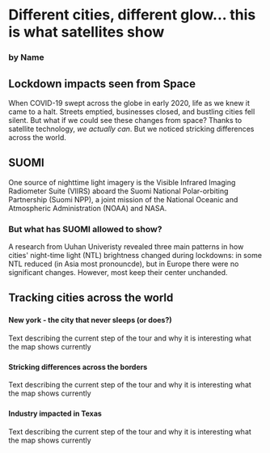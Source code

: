 # Different cities, different glow... this is what satellites show <!--{ as="img" data-fallback-src="" mode="hero" src="https://external-content.duckduckgo.com/iu/?u=https%3A%2F%2Fupload.wikimedia.org%2Fwikipedia%2Fcommons%2F4%2F4f%2FSummit-lake-wv-night-sky-reflection_-_West_Virginia_-_ForestWander.jpg&f=1&nofb=1&ipt=b8d7ce7f474e953355fc8e58b45c9122e6a1d4e5cafc7e8dbc6cbf48cc91e137" }-->
### by Name <!--{ style="font-size:1rem;opacity:0.7;margin-top:1rem;" }-->

## Lockdown impacts seen from Space

When COVID-19 swept across the globe in early 2020, life as we knew it came to a halt. Streets emptied, businesses closed, and bustling cities fell silent. But what if we could see these changes from space? Thanks to satellite technology, *we actually can*. But we noticed stricking differences across the world.

## SUOMI <!--{as="img" data-fallback-src="" src="https://external-content.duckduckgo.com/iu/?u=https%3A%2F%2Ftse4.mm.bing.net%2Fth%3Fid%3DOIP.O9XxqWTtFP4yDZqnpaaOZwHaEK%26pid%3DApi&f=1&ipt=89a678a00b9523ff430a8d47a36d664e9a21c95d388dc2c6938cd65e7871bf92" style="width: 100%"}-->
One source of nighttime light imagery is the Visible Infrared Imaging Radiometer Suite (VIIRS) aboard the Suomi National Polar-orbiting Partnership (Suomi NPP), a joint mission of the National Oceanic and Atmospheric Administration (NOAA) and NASA. 

### But what has SUOMI allowed to show?
A research from Uuhan Univeristy  revealed three main patterns in how cities' night-time light (NTL) brightness changed during lockdowns: in some NTL  reduced (in Asia most pronouncde), but in Europe there were no significant changes. However, most keep their center unchanded.


## Tracking cities across the world <!--{ as="eox-map" mode="tour" }-->

### <!--{ layers='[{"type":"Tile","properties":{"id":"Overlay labels"},"source":{"type":"XYZ","urls":["//s2maps-tiles.eu/wmts/1.0.0/overlay_base_bright_3857/default/g/{z}/{y}/{x}.jpg"]}},{"type":"Tile","properties":{"id":"JAXA_Nighttimelevel_Urban"},"source":{"type":"TileWMS","urls":["https://services.sentinel-hub.com/ogc/wms/0635c213-17a1-48ee-aef7-9d1731695a54"],"params":{"layers":"JAXA-NIGHTTIMELEVEL-URBAN","styles":"","format":"image/png","time":"2019-01-01T00:00:00Z"}}},{"type":"Tile","properties":{"id":"Terrain light"},"source":{"type":"XYZ","urls":["//s2maps-tiles.eu/wmts/1.0.0/terrain-light_3857/default/g/{z}/{y}/{x}.jpg"]}}]' zoom="10.30581710053702" center=[-73.93914817048991,40.70434299459535] animationOptions={duration:500}}-->
#### New york - the city that never sleeps (or does?)
Text describing the current step of the tour and why it is interesting what the map shows currently

### <!--{ layers='[{"type":"Tile","properties":{"id":"Overlay labels"},"source":{"type":"XYZ","urls":["//s2maps-tiles.eu/wmts/1.0.0/overlay_base_bright_3857/default/g/{z}/{y}/{x}.jpg"]}},{"type":"Tile","properties":{"id":"JAXA_Nighttimelevel_Urban"},"source":{"type":"TileWMS","urls":["https://services.sentinel-hub.com/ogc/wms/0635c213-17a1-48ee-aef7-9d1731695a54"],"params":{"layers":"JAXA-NIGHTTIMELEVEL-URBAN","styles":"","format":"image/png","time":"2019-01-01T00:00:00Z"}}},{"type":"Tile","properties":{"id":"Terrain light"},"source":{"type":"XYZ","urls":["//s2maps-tiles.eu/wmts/1.0.0/terrain-light_3857/default/g/{z}/{y}/{x}.jpg"]}}]' zoom="9.018274014279505" center=[34.92944497405267,33.01099679469256] animationOptions={duration:500}}-->
#### Stricking differences across the borders
Text describing the current step of the tour and why it is interesting what the map shows currently

### <!--{ layers='[{"type":"Tile","properties":{"id":"Overlay labels"},"source":{"type":"XYZ","urls":["//s2maps-tiles.eu/wmts/1.0.0/overlay_base_bright_3857/default/g/{z}/{y}/{x}.jpg"]}},{"type":"Tile","properties":{"id":"JAXA_Nighttimelevel_Urban"},"source":{"type":"TileWMS","urls":["https://services.sentinel-hub.com/ogc/wms/0635c213-17a1-48ee-aef7-9d1731695a54"],"params":{"layers":"JAXA-NIGHTTIMELEVEL-URBAN","styles":"","format":"image/png","time":"2019-01-01T00:00:00Z"}}},{"type":"Tile","properties":{"id":"Terrain light"},"source":{"type":"XYZ","urls":["//s2maps-tiles.eu/wmts/1.0.0/terrain-light_3857/default/g/{z}/{y}/{x}.jpg"]}}]' zoom="8.193021972550813" center=[-102.84620021918404,32.12946828230076] animationOptions={duration:500}}-->
#### Industry impacted in Texas
Text describing the current step of the tour and why it is interesting what the map shows currently







